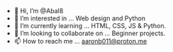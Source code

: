 - 👋 Hi, I’m @Abal8
- 👀 I’m interested in ... Web design and Python
- 🌱 I’m currently learning ... HTML, CSS, JS & Python.
- 💞️ I’m looking to collaborate on ... Beginner projects.
- 📫 How to reach me ... aaronb011@proton.me

<!---
Abal8/Abal8 is a ✨ special ✨ repository because its `README.md` (this file) appears on your GitHub profile.
You can click the Preview link to take a look at your changes.
--->
